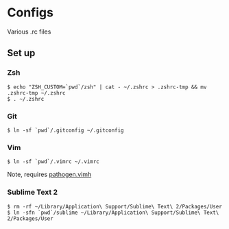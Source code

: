 Configs
=======

Various .rc files

Set up
------

### Zsh

    $ echo "ZSH_CUSTOM=`pwd`/zsh" | cat - ~/.zshrc > .zshrc-tmp && mv .zshrc-tmp ~/.zshrc
    $ . ~/.zshrc

### Git

    $ ln -sf `pwd`/.gitconfig ~/.gitconfig

### Vim

    $ ln -sf `pwd`/.vimrc ~/.vimrc
    
Note, requires [pathogen.vimh](https://github.com/tpope/vim-pathogen)

### Sublime Text 2

    $ rm -rf ~/Library/Application\ Support/Sublime\ Text\ 2/Packages/User
    $ ln -sfn `pwd`/sublime ~/Library/Application\ Support/Sublime\ Text\ 2/Packages/User
